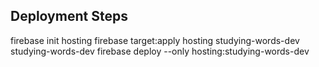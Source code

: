 ## Deployment Steps

firebase init hosting
firebase target:apply hosting studying-words-dev studying-words-dev
firebase deploy --only hosting:studying-words-dev